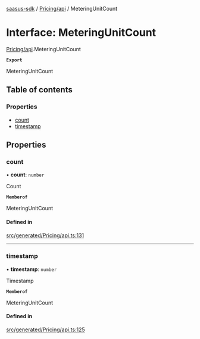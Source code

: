 [saasus-sdk](../README.md) / [Pricing/api](../modules/Pricing_api.md) / MeteringUnitCount

# Interface: MeteringUnitCount

[Pricing/api](../modules/Pricing_api.md).MeteringUnitCount

**`Export`**

MeteringUnitCount

## Table of contents

### Properties

- [count](Pricing_api.MeteringUnitCount.md#count)
- [timestamp](Pricing_api.MeteringUnitCount.md#timestamp)

## Properties

### count

• **count**: `number`

Count

**`Memberof`**

MeteringUnitCount

#### Defined in

[src/generated/Pricing/api.ts:131](https://github.com/saasus-platform/saasus-sdk-javascript/blob/09ef427/src/generated/Pricing/api.ts#L131)

___

### timestamp

• **timestamp**: `number`

Timestamp

**`Memberof`**

MeteringUnitCount

#### Defined in

[src/generated/Pricing/api.ts:125](https://github.com/saasus-platform/saasus-sdk-javascript/blob/09ef427/src/generated/Pricing/api.ts#L125)

